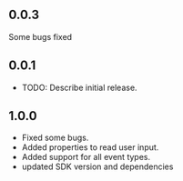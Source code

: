## 0.0.3
 Some bugs fixed
## 0.0.1

* TODO: Describe initial release.

## 1.0.0

* Fixed some bugs.
* Added properties to read user input.
* Added support for all event types.
* updated SDK version and dependencies